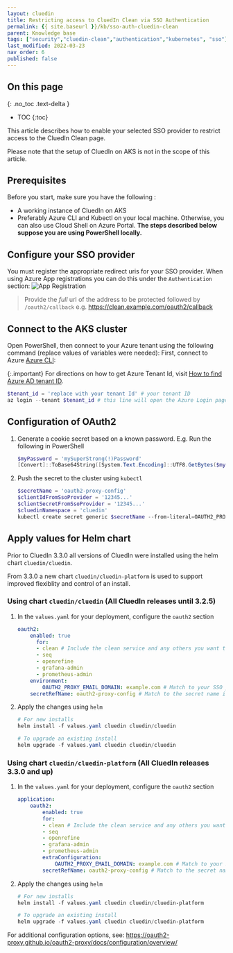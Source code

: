 ```yaml
---
layout: cluedin
title: Restricting access to CluedIn Clean via SSO Authentication
permalink: {{ site.baseurl }}/kb/sso-auth-cluedin-clean
parent: Knowledge base
tags: ["security","cluedin-clean","authentication","kubernetes", "sso"]
last_modified: 2022-03-23
nav_order: 6
published: false
---
```

## On this page
{: .no_toc .text-delta }
- TOC
{:toc}

This article describes how to enable your selected SSO provider to restrict access to the CluedIn Clean page.

Please note that the setup of CluedIn on AKS is not in the scope of this article.

## Prerequisites

Before you start, make sure you have the following :

- A working instance of CluedIn on AKS
- Preferably Azure CLI and Kubectl on your local machine. Otherwise, you can also use Cloud Shell on Azure Portal. **The steps described below suppose you are using PowerShell locally.**

## Configure your SSO provider
You must register the appropriate redirect uris for your SSO provider.
When using Azure App registrations you can do this under the `Authentication` section:
![App Registration](../assets/images/kb/0006/app_registration.png)

> Provide the _full_ url of the address to be protected followed by `/oauth2/callback` e.g. https://clean.example.com/oauth2/callback

## Connect to the AKS cluster

Open PowerShell, then connect to your Azure tenant using the following command (replace values of variables were needed):
First, connect to Azure [Azure CLI](https://docs.microsoft.com/en-us/cli/azure/install-azure-cli):

{:.important}
For directions on how to get Azure Tenant Id, visit [How to find Azure AD tenant ID](https://docs.microsoft.com/en-us/azure/active-directory/fundamentals/active-directory-how-to-find-tenant).

```powershell
$tenant_id = 'replace with your tenant Id' # your tenant ID
az login --tenant $tenant_id # this line will open the Azure Login page in your browser
```

## Configuration of OAuth2

1. Generate a cookie secret based on a known password. E.g. Run the following in PowerShell
    ```PowerShell
    $myPassword = 'mySuperStrong(!)Password'
    [Convert]::ToBase64String([System.Text.Encoding]::UTF8.GetBytes($myPassword)).Replace("+","-").Replace("/","_")
    ```
1. Push the secret to the cluster using `kubectl`
    ```PowerShell
    $secretName = 'oauth2-proxy-config'
    $clientIdFromSsoProvider = '12345...'
    $clientSecretFromSsoProvider = '12345...'
    $cluedinNamespace = 'cluedin'
    kubectl create secret generic $secretName --from-literal=OAUTH2_PROXY_CLIENT_ID=$clientIdFromSsoProvider --from-literal=OAUTH2_PROXY_CLIENT_SECRET=$clientSecretFromSsoProvider --from-literal=OAUTH2_PROXY_COOKIE_SECRET=$myPassword -n $cluedinNamespace
    ```

## Apply values for Helm chart

Prior to CluedIn 3.3.0 all versions of CluedIn were installed using the helm chart `cluedin/cluedin`.

From 3.3.0 a new chart `cluedin/cluedin-platform` is used to support improved flexiblity and control of an install.

### Using chart `cluedin/cluedin` (All CluedIn releases until 3.2.5)
1. In the `values.yaml` for your deployment, configure the `oauth2` section
    ```yaml
    oauth2:
        enabled: true
          for:
          - clean # Include the clean service and any others you want to configure
          - seq
          - openrefine
          - grafana-admin
          - prometheus-admin
        environment:
            OAUTH2_PROXY_EMAIL_DOMAIN: example.com # Match to your SSO provider domain
        secretRefName: oauth2-proxy-config # Match to the secret name in step 2
    ```
1. Apply the changes using `helm`
    ```PowerShell
    # For new installs
    helm install -f values.yaml cluedin cluedin/cluedin

    # To upgrade an existing install
    helm upgrade -f values.yaml cluedin cluedin/cluedin
    ```

### Using chart `cluedin/cluedin-platform` (All CluedIn releases 3.3.0 and up)
1. In the `values.yaml` for your deployment, configure the `oauth2` section
    ```yaml
    application:
        oauth2:
            enabled: true
            for:
            - clean # Include the clean service and any others you want to configure
            - seq
            - openrefine
            - grafana-admin
            - prometheus-admin
            extraConfiguration:
                OAUTH2_PROXY_EMAIL_DOMAIN: example.com # Match to your SSO provider domain
            secretRefName: oauth2-proxy-config # Match to the secret name in step 2
    ```
1. Apply the changes using `helm`
    ```PowerShell
    # For new installs
    helm install -f values.yaml cluedin cluedin/cluedin-platform

    # To upgrade an existing install
    helm upgrade -f values.yaml cluedin cluedin/cluedin-platform
    ```

For additional configuration options, see: https://oauth2-proxy.github.io/oauth2-proxy/docs/configuration/overview/
